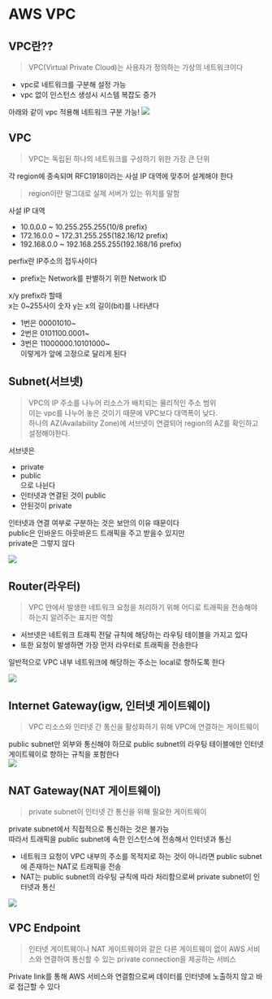 # AWS VPC

## VPC란??
> VPC(Virtual Private Cloud)는 사용자가 정의하는 가상의 네트워크이다  
- vpc로 네트워크를 구분해 설정 가능
- vpc 없이 인스턴스 생성시 시스템 복잡도 증가  


아래와 같이 vpc 적용해 네트워크 구분 가능!
<img src = 'https://img1.daumcdn.net/thumb/R1280x0/?scode=mtistory2&fname=https%3A%2F%2Fblog.kakaocdn.net%2Fdn%2FcZd3VV%2Fbtq4eKGt56L%2FdVWt2cbgpb15IkJUqLWiVk%2Fimg.png'>

## VPC
> VPC는 독립된 하나의 네트워크를 구성하기 위한 가장 큰 단위    

각 region에 종속되며 RFC1918이라는 사설 IP 대역에 맞추어 설계해야 한다  
> region이란 말그대로 실제 서버가 있는 위치를 말함  

사설 IP 대역  
- 10.0.0.0 ~ 10.255.255.255(10/8 prefix)
- 172.16.0.0 ~ 172.31.255.255(182.16/12 prefix)
- 192.168.0.0 ~ 192.168.255.255(192.168/16 prefix)  

perfix란 IP주소의 접두사이다  
- prefix는 Network를 판별하기 위한 Network ID

x/y prefix라 할때  
x는 0~255사이 숫자 y는 x의 길이(bit)를 나타낸다  
- 1번은 00001010~
- 2번은 0101100.0001~
- 3번은 11000000.10101000~   
이렇게가 앞에 고정으로 달리게 된다   

## Subnet(서브넷)
> VPC의 IP 주소를 나누어 리소스가 배치되는 물리적인 주소 범위  
이는 vpc를 나누어 놓은 것이기 때문에 VPC보다 대역폭이 낮다.  
하나의 AZ(Availability Zone)에 서브넷이 연결되어 region의 AZ를 확인하고 설정해야한다.  

서브넷은
- private
- public   
으로 나뉜다  
- 인터넷과 연결된 것이 public  
- 안된것이 private     

인터넷과 연결 여부로 구분하는 것은 보안의 이유 때문이다  
public은 인바운드 아웃바운드 트래픽을 주고 받을수 있지만  
private은 그렇지 않다   
  
   

<img src="https://img1.daumcdn.net/thumb/R1280x0/?scode=mtistory2&fname=https%3A%2F%2Fblog.kakaocdn.net%2Fdn%2F6e309%2Fbtq4cNKOlyj%2FptMqOasi1g1t0DKRV8JIEK%2Fimg.png">

   
## Router(라우터)
> VPC 안에서 발생한 네트워크 요청을 처리하기 위해 어디로 트래픽을 전송해야 하는지 알려주는 표지판 역할  
  
- 서브넷은 네트워크 트래픽 전달 규칙에 해당하는 라우팅 테이블을 가지고 있다  
- 또한 요청이 발생하면 가장 먼저 라우터로 트래픽을 전송한다  

일반적으로 VPC 내부 네트워크에 해당하는 주소는 local로 향하도록 한다  

<img src = 'https://img1.daumcdn.net/thumb/R1280x0/?scode=mtistory2&fname=https%3A%2F%2Fblog.kakaocdn.net%2Fdn%2FdesaOh%2Fbtq4dMxY76n%2FJt4C5umce4a59mKUfoIzeK%2Fimg.png'>  
  
## Internet Gateway(igw, 인터넷 게이트웨이)
> VPC 리소스와 인터넷 간 통신을 활성화하기 위해 VPC에 연결하는 게이트웨이  

public subnet만 외부와 통신해야 하므로 public subnet의 라우팅 테이블에만 인터넷 게이트웨이로 향하는 규칙을 포함한다  
<img src = 'https://img1.daumcdn.net/thumb/R1280x0/?scode=mtistory2&fname=https%3A%2F%2Fblog.kakaocdn.net%2Fdn%2FbazdRh%2Fbtq4ejhZXir%2FJSixVUkarIcZ68hzfYiiQK%2Fimg.png'>  

## NAT Gateway(NAT 게이트웨이)
> private subnet이 인터넷 간 통신을 위해 필요한 게이트웨이  

private subnet에서 직접적으로 통신하는 것은 불가능   
따라서 트래픽을 public subnet에 속한 인스턴스에 전송해서 인터넷과 통신   

- 네트워크 요청이 VPC 내부의 주소를 목적지로 하는 것이 아니라면 public subnet에 존재하는 NAT로 트래픽을 전송
- NAT는 public subnet의 라우팅 규칙에 따라 처리함으로써 private subnet이 인터넷과 통신

<img src= 'https://img1.daumcdn.net/thumb/R1280x0/?scode=mtistory2&fname=https%3A%2F%2Fblog.kakaocdn.net%2Fdn%2FLEKCb%2Fbtq4f9M6s6v%2FOh1stJ4lyLrVGwXzkF6d80%2Fimg.png'>  
  
## VPC Endpoint
> 인터넷 게이트웨이나 NAT 게이트웨이와 같은 다른 게이트웨이 없이 AWS 서비스와 연결하여 통신할 수 있는 private connection을 제공하는 서비스  

Private link를 통해 AWS 서비스와 연결함으로써 데이터를 인터넷에 노출하지 않고 바로 접근할 수 있다  





